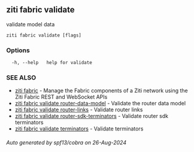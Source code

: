 ## ziti fabric validate

validate model data

```
ziti fabric validate [flags]
```

### Options

```
  -h, --help   help for validate
```

### SEE ALSO

* [ziti fabric](../fabric.md)	 - Manage the Fabric components of a Ziti network using the Ziti Fabric REST and WebSocket APIs
* [ziti fabric validate router-data-model](router-data-model/router-data-model.md)	 - Validate the router data model
* [ziti fabric validate router-links](router-links/router-links.md)	 - Validate router links
* [ziti fabric validate router-sdk-terminators](router-sdk-terminators/router-sdk-terminators.md)	 - Validate router sdk terminators
* [ziti fabric validate terminators](terminators/terminators.md)	 - Validate terminators

###### Auto generated by spf13/cobra on 26-Aug-2024
